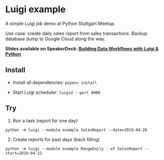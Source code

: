 # Luigi example

A simple Luigi job demo at Python Stuttgart Meetup.

Use case: create daily sales report from sales transactions. Backup database dump to Google Cloud along the way.

**Slides available on SpeakerDeck: [Building Data Workflows with Luigi & Python](https://speakerdeck.com/chhantyal/building-data-workflows-with-luigi-and-python)**  


## Install

* Install all dependencies: `pipenv install`

* Start Luigi scheduler: `luigid --port 8000`

## Try

1. Run a task (report for one day)

`python -m luigi --module example SalesReport --date=2019-04-26`

2. Create reports for past days (back filling)

`python -m luigi --module example RangeDaily --of SalesReport --start=2019-04-21`
